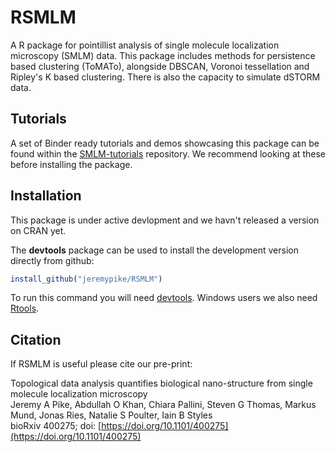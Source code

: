 # RSMLM

A R package for pointillist analysis of single molecule localization microscopy (SMLM) data. This package includes methods for persistence based clustering (ToMATo), alongside DBSCAN, Voronoi tessellation and Ripley's K based clustering. There is also the capacity to simulate dSTORM data.

## Tutorials

A set of Binder ready tutorials and demos showcasing this package can be found within the [SMLM-tutorials](https://github.com/JeremyPike/RSMLM-tutorials) repository. We recommend looking at these before installing the package.  

## Installation
This package is under active devlopment and we havn't released a version on CRAN yet.

The **devtools** package can be used to install the development version directly from github:

```r
install_github("jeremypike/RSMLM")
```

To run this command you will need [devtools](https://cran.r-project.org/package=devtools). Windows users we also need [Rtools](http://www.murdoch-sutherland.com/Rtools/).

## Citation

If RSMLM is useful please cite our pre-print:

Topological data analysis quantifies biological nano-structure from single molecule localization microscopy\
Jeremy A Pike, Abdullah O Khan, Chiara Pallini, Steven G Thomas, Markus Mund, Jonas Ries, Natalie S Poulter, Iain B Styles\
bioRxiv 400275; doi: [https://doi.org/10.1101/400275](https://doi.org/10.1101/400275)
